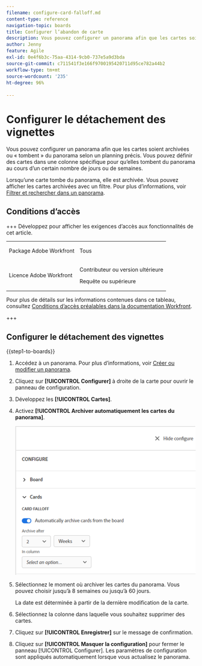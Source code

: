 ```yaml
---
filename: configure-card-falloff.md
content-type: reference
navigation-topic: boards
title: Configurer l’abandon de carte
description: Vous pouvez configurer un panorama afin que les cartes soient archivées ou « tombent » du panorama selon un planning précis.
author: Jenny
feature: Agile
exl-id: 0e4f6b3c-75aa-4314-9cb0-737e5a9d3bda
source-git-commit: c711541f3e166f9700195420711d95ce782a44b2
workflow-type: tm+mt
source-wordcount: '235'
ht-degree: 96%

---
```


# Configurer le détachement des vignettes

Vous pouvez configurer un panorama afin que les cartes soient archivées ou « tombent » du panorama selon un planning précis. Vous pouvez définir des cartes dans une colonne spécifique pour qu’elles tombent du panorama au cours d’un certain nombre de jours ou de semaines.

Lorsqu’une carte tombe du panorama, elle est archivée. Vous pouvez afficher les cartes archivées avec un filtre. Pour plus d’informations, voir [Filtrer et rechercher dans un panorama](/help/quicksilver/agile/get-started-with-boards/filter-search-in-board.md).

## Conditions d’accès

+++ Développez pour afficher les exigences d’accès aux fonctionnalités de cet article.

<table style="table-layout:auto"> 
 <col> 
 <col> 
 <tbody> 
  <tr> 
   <td role="rowheader">Package Adobe Workfront</td> 
   <td> <p>Tous</p> </td> 
  </tr> 
  <tr> 
   <td role="rowheader">Licence Adobe Workfront</td> 
   <td> 
   <p>Contributeur ou version ultérieure</p> 
   <p>Requête ou supérieure</p>
   </td> 
  </tr> 
 </tbody> 
</table>

Pour plus de détails sur les informations contenues dans ce tableau, consultez [Conditions d’accès préalables dans la documentation Workfront](/help/quicksilver/administration-and-setup/add-users/access-levels-and-object-permissions/access-level-requirements-in-documentation.md).

+++

## Configurer le détachement des vignettes

{{step1-to-boards}}

1. Accédez à un panorama. Pour plus d’informations, voir [Créer ou modifier un panorama](../../agile/get-started-with-boards/create-edit-board.md).
1. Cliquez sur **[!UICONTROL Configurer]** à droite de la carte pour ouvrir le panneau de configuration.
1. Développez les **[!UICONTROL Cartes]**.
1. Activez **[!UICONTROL Archiver automatiquement les cartes du panorama]**.

   ![Paramètres du détachement des cartes](assets/card-falloff-switch.png)

1. Sélectionnez le moment où archiver les cartes du panorama. Vous pouvez choisir jusqu’à 8 semaines ou jusqu’à 60 jours.

   La date est déterminée à partir de la dernière modification de la carte.

1. Sélectionnez la colonne dans laquelle vous souhaitez supprimer des cartes.
1. Cliquez sur **[!UICONTROL Enregistrer]** sur le message de confirmation.
1. Cliquez sur **[!UICONTROL Masquer la configuration]** pour fermer le panneau [!UICONTROL Configurer]. Les paramètres de configuration sont appliqués automatiquement lorsque vous actualisez le panorama.
